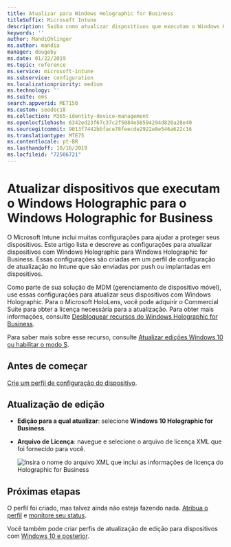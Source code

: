```yaml
---
title: Atualizar para Windows Holographic for Business
titleSuffix: Microsoft Intune
description: Saiba como atualizar dispositivos que executam o Windows Holographic para o Windows Holographic for Business
keywords: ''
author: MandiOhlinger
ms.author: mandia
manager: dougeby
ms.date: 01/22/2019
ms.topic: reference
ms.service: microsoft-intune
ms.subservice: configuration
ms.localizationpriority: medium
ms.technology: ''
ms.suite: ems
search.appverid: MET150
ms.custom: seodec18
ms.collection: M365-identity-device-management
ms.openlocfilehash: 6342ed23f67c37c2f5084e58594294d826a28e40
ms.sourcegitcommit: 9013f7442bbface78feecde2922e8e546a622c16
ms.translationtype: MTE75
ms.contentlocale: pt-BR
ms.lasthandoff: 10/16/2019
ms.locfileid: "72506721"
---
```

# <a name="upgrade-devices-running-windows-holographic-to-windows-holographic-for-business"></a>Atualizar dispositivos que executam o Windows Holographic para o Windows Holographic for Business

O Microsoft Intune inclui muitas configurações para ajudar a proteger seus dispositivos. Este artigo lista e descreve as configurações para atualizar dispositivos com Windows Holographic para Windows Holographic for Business. Essas configurações são criadas em um perfil de configuração de atualização no Intune que são enviadas por push ou implantadas em dispositivos.

Como parte de sua solução de MDM (gerenciamento de dispositivo móvel), use essas configurações para atualizar seus dispositivos com Windows Holographic. Para o Microsoft HoloLens, você pode adquirir o Commercial Suite para obter a licença necessária para a atualização. Para obter mais informações, consulte [Desbloquear recursos do Windows Holographic for Business](https://docs.microsoft.com/hololens/hololens1-upgrade-enterprise).

Para saber mais sobre esse recurso, consulte [Atualizar edições Windows 10 ou habilitar o modo S](../edition-upgrade-configure-windows-10.md).

## <a name="before-you-begin"></a>Antes de começar

[Crie um perfil de configuração do dispositivo](edition-upgrade-configure-windows-10.md#create-the-profile).

## <a name="edition-upgrade"></a>Atualização de edição

- **Edição para a qual atualizar**: selecione **Windows 10 Holographic for Business**.
- **Arquivo de Licença**: navegue e selecione o arquivo de licença XML que foi fornecido para você.

  ![Insira o nome do arquivo XML que inclui as informações de licença do Holographic for Business](./media/holographic-upgrade/Holographic-edition-upgrade.png)
 
## <a name="next-steps"></a>Próximas etapas

O perfil foi criado, mas talvez ainda não esteja fazendo nada. [Atribua o perfil](device-profile-assign.md) e [monitore seu status](../device-profile-monitor.md).

Você também pode criar perfis de atualização de edição para dispositivos com [Windows 10 e posterior](edition-upgrade-windows-settings.md).
